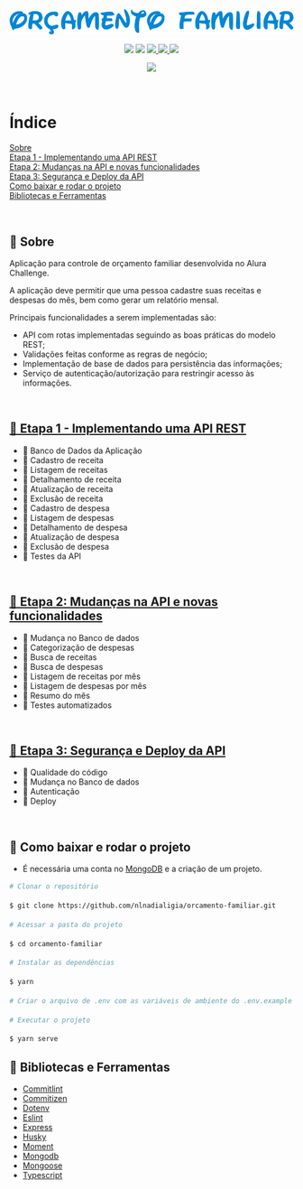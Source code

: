 <p align="center">
  <img src=".github/logo.png" alt="Orçamento Familiar">
</p>

<p align="center">
  <img src="https://img.shields.io/github/last-commit/nlnadialigia/orcamento-familiar?color=0086D4&style=plastic">
  <img src="https://img.shields.io/github/languages/top/nlnadialigia/orcamento-familiar?color=0086D4&logoColor=0086D4&style=plastic">
  <a href="http://commitizen.github.io/cz-cli/">  
    <img src="https://img.shields.io/badge/commitizen-friendly-brightgreen.svg?color=0086D4&style=plastic">
  </a>
  <a href="https://www.linkedin.com/in/nlnadialigia/">  
    <img src="https://img.shields.io/badge/made%20by-Nadia%20Ligia-0086D4?color=0086D4&style=plastic">
  </a>
  <a href="./LICENSE.md">  
    <img src="https://img.shields.io/github/license/nlnadialigia/orcamento-familiar?color=0086D4&style=plastic">
  </a>
</p>
<p align="center">
<a href="https://www.codacy.com/gh/nlnadialigia/orcamento-familiar/dashboard?utm_source=github.com&amp;utm_medium=referral&amp;utm_content=nlnadialigia/orcamento-familiar&amp;utm_campaign=Badge_Grade">
  <img src="https://app.codacy.com/project/badge/Grade/04129b7f188a42f1bfc2fa768155dd79"/>
</a></p>

<br>

# Índice
[Sobre](#id1)<br>
[Etapa 1 - Implementando uma API REST](#id2)<br>
[Etapa 2: Mudanças na API e novas funcionalidades](#id3)<br>
[Etapa 3: Segurança e Deploy da API](#id4)<br>
[Como baixar e rodar o projeto](#id5)<br>
[Bibliotecas e Ferramentas](#id99)<br>

<br>

<div id="id1"></div>

## 📌 Sobre 

Aplicação para controle de orçamento familiar desenvolvida no Alura Challenge.

A aplicação deve permitir que uma pessoa cadastre suas receitas e despesas do mês, bem como gerar um relatório mensal.

Principais funcionalidades a serem implementadas são:

* API com rotas implementadas seguindo as boas práticas do modelo REST;
* Validações feitas conforme as regras de negócio;
* Implementação de base de dados para persistência das informações;
* Serviço de autenticação/autorização para restringir acesso às informações.

<br>

<div id="id2"></div>

## [📌 Etapa 1 - Implementando uma API REST](boards/etapa-1.md)

* 📝 Banco de Dados da Aplicação
* 📝 Cadastro de receita
* 📝 Listagem de receitas
* 📝 Detalhamento de receita
* 📝 Atualização de receita
* 📝 Exclusão de receita
* 📝 Cadastro de despesa
* 📝 Listagem de despesas
* 📝 Detalhamento de despesa
* 📝 Atualização de despesa
* 📝 Exclusão de despesa
* 📝 Testes da API

<br>

<div id="id3"></div>

## [📌 Etapa 2: Mudanças na API e novas funcionalidades](boards/etapa-2.md)

* 📝 Mudança no Banco de dados
* 📝 Categorização de despesas
* 📝 Busca de receitas
* 📝 Busca de despesas
* 📝 Listagem de receitas por mês
* 📝 Listagem de despesas por mês
* 📝 Resumo do mês
* 📝 Testes automatizados

<br>

<div id="id4"></div>

## [📌 Etapa 3: Segurança e Deploy da API](boards/etapa-3.md)

* 📝 Qualidade do código
* 📝 Mudança no Banco de dados
* 📝 Autenticação
* 📝 Deploy

<br>

<div id="id5"></div>

## 📌 Como baixar e rodar o projeto

- É necessária uma conta no [MongoDB](https://www.mongodb.com/pt-br) e a criação de um projeto.

```bash
# Clonar o repositório

$ git clone https://github.com/nlnadialigia/orcamento-familiar.git

# Acessar a pasta do projeto

$ cd orcamento-familiar

# Instalar as dependências

$ yarn

# Criar o arquivo de .env com as variáveis de ambiente do .env.example

# Executar o projeto

$ yarn serve

```


<div id="id99"></div>

## 📌 Bibliotecas e Ferramentas

* [Commitlint](https://commitlint.js.org/#/)
* [Commitizen](https://github.com/commitizen/cz-cli)
* [Dotenv](https://www.npmjs.com/package/dotenv)
* [Eslint](https://eslint.org/)
* [Express](https://expressjs.com/pt-br/)
* [Husky](https://typicode.github.io/husky/#/)
* [Moment](https://momentjs.com/)
* [Mongodb](https://www.mongodb.com/)
* [Mongoose](https://mongoosejs.com/)
* [Typescript](https://www.typescriptlang.org/)
